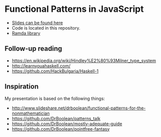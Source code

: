 # Functional Patterns in JavaScript

* [Slides can be found here](http://slides.com/hackbulgaria/functional-patterns-in-javascript)
* Code is located in this repository.
* [Ramda library](https://github.com/ramda/ramda)

## Follow-up reading

* <https://en.wikipedia.org/wiki/Hindley%E2%80%93Milner_type_system>
* <http://learnyouahaskell.com/>
* <https://github.com/HackBulgaria/Haskell-1>

## Inspiration

My presentation is based on the following things:

* <http://www.slideshare.net/drboolean/functional-patterns-for-the-nonmathematician>
* <https://github.com/DrBoolean/patterns_talk>
* <https://github.com/DrBoolean/mostly-adequate-guide>
* <https://github.com/DrBoolean/pointfree-fantasy>

